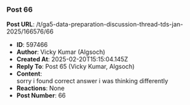 ### Post 66
**Post URL**: /t/ga5-data-preparation-discussion-thread-tds-jan-2025/166576/66
- **ID**: 597466
- **Author**: Vicky Kumar (Algsoch)
- **Created At**: 2025-02-20T15:15:04.145Z
- **Reply To**: Post 65 (Vicky Kumar, Algsoch)
- **Content**:  
  sorry i found correct answer i was thinking differently
- **Reactions**: None
- **Post Number**: 66

